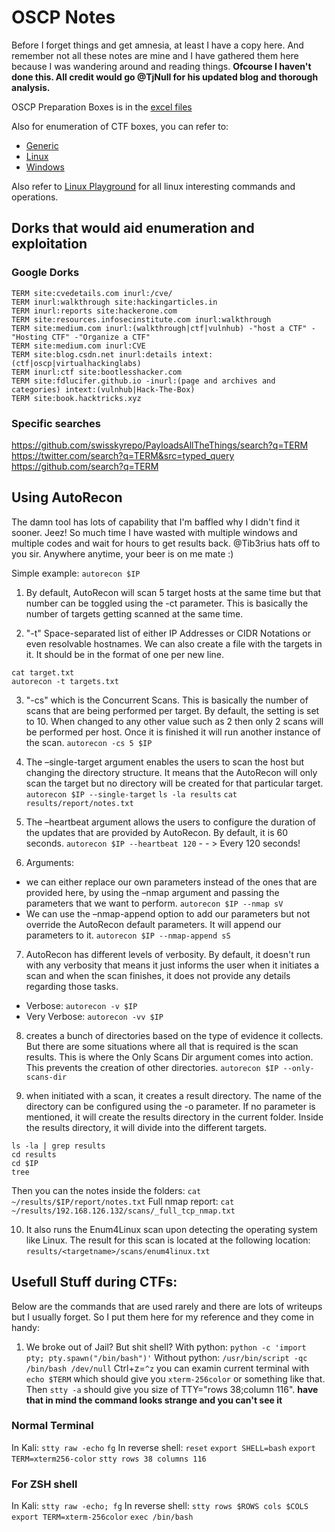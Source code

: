 # OSCP Notes

Before I forget things and get amnesia, at least I have a copy here. And remember not all these notes are mine and I have gathered them here because I was wandering around and reading things. **Ofcourse I haven't done this. All credit would go @TjNull for his updated blog and thorough analysis.**

OSCP Preparation Boxes is in the [excel files](/Offensive%20Course%20Path/NetSecFocus%20Trophy%20Room.xlsx)

Also for enumeration of CTF boxes, you can refer to:

- [Generic](/Offensive%20Course%20Path/enumeration.md)
- [Linux](/Offensive%20Course%20Path/enumeration-linux.md)
- [Windows](/Offensive%20Course%20Path/enumeration-windows.md)

Also refer to [Linux Playground](/Offensive%20Course%20Path/linux-playground.md) for all linux interesting commands and operations.

## Dorks that would aid enumeration and exploitation

### Google Dorks

```
TERM site:cvedetails.com inurl:/cve/
TERM inurl:walkthrough site:hackingarticles.in
TERM inurl:reports site:hackerone.com
TERM site:resources.infosecinstitute.com inurl:walkthrough
TERM site:medium.com inurl:(walkthrough|ctf|vulnhub) -"host a CTF" -"Hosting CTF" -"Organize a CTF"
TERM site:medium.com inurl:CVE
TERM site:blog.csdn.net inurl:details intext:(ctf|oscp|virtualhackinglabs)
TERM inurl:ctf site:bootlesshacker.com
TERM site:fdlucifer.github.io -inurl:(page and archives and categories) intext:(vulnhub|Hack-The-Box)
TERM site:book.hacktricks.xyz
```

### Specific searches

<https://github.com/swisskyrepo/PayloadsAllTheThings/search?q=TERM><br>
<https://twitter.com/search?q=TERM&src=typed_query><br>
<https://github.com/search?q=TERM><br>

## Using AutoRecon

The damn tool has lots of capability that I'm baffled why I didn't find it sooner. Jeez! So much time I have wasted with multiple windows and multiple codes and wait for hours to get results back. @Tib3rius hats off to you sir. Anywhere anytime, your beer is on me mate :)

Simple example: `autorecon $IP`

1. By default, AutoRecon will scan 5 target hosts at the same time but that number can be toggled using the -ct parameter. This is basically the number of targets getting scanned at the same time.

2. "-t" Space-separated list of either IP Addresses or CIDR Notations or even resolvable hostnames. We can also create a file with the targets in it. It should be in the format of one per new line.

  ```
  cat target.txt
  autorecon -t targets.txt
  ```

3. "-cs" which is the Concurrent Scans. This is basically the number of scans that are being performed per target. By default, the setting is set to 10\. When changed to any other value such as 2 then only 2 scans will be performed per host. Once it is finished it will run another instance of the scan. `autorecon -cs 5 $IP`

4. The –single-target argument enables the users to scan the host but changing the directory structure. It means that the AutoRecon will only scan the target but no directory will be created for that particular target. `autorecon $IP --single-target` `ls -la results` `cat results/report/notes.txt`

5. The –heartbeat argument allows the users to configure the duration of the updates that are provided by AutoRecon. By default, it is 60 seconds. `autorecon $IP --heartbeat 120` - - > Every 120 seconds!

6. Arguments:

  - we can either replace our own parameters instead of the ones that are provided here, by using the –nmap argument and passing the parameters that we want to perform. `autorecon $IP --nmap sV`
  - We can use the –nmap-append option to add our parameters but not override the AutoRecon default parameters. It will append our parameters to it. `autorecon $IP --nmap-append sS`

7. AutoRecon has different levels of verbosity. By default, it doesn't run with any verbosity that means it just informs the user when it initiates a scan and when the scan finishes, it does not provide any details regarding those tasks.

  - Verbose: `autorecon -v $IP`
  - Very Verbose: `autorecon -vv $IP`

8. creates a bunch of directories based on the type of evidence it collects. But there are some situations where all that is required is the scan results. This is where the Only Scans Dir argument comes into action. This prevents the creation of other directories. `autorecon $IP --only-scans-dir`

9. when initiated with a scan, it creates a result directory. The name of the directory can be configured using the -o parameter. If no parameter is mentioned, it will create the results directory in the current folder. Inside the results directory, it will divide into the different targets.

  ```
  ls -la | grep results
  cd results
  cd $IP
  tree
  ```

  Then you can the notes inside the folders: `cat ~/results/$IP/report/notes.txt` Full nmap report: `cat ~/results/192.168.126.132/scans/_full_tcp_nmap.txt`

10. It also runs the Enum4Linux scan upon detecting the operating system like Linux. The result for this scan is located at the following location: `results/<targetname>/scans/enum4linux.txt`

## Usefull Stuff during CTFs:

Below are the commands that are used rarely and there are lots of writeups but I usually forget. So I put them here for my reference and they come in handy:

1. We broke out of Jail? But shit shell? With python: `python -c 'import pty; pty.spawn("/bin/bash")'` Without python: `/usr/bin/script -qc /bin/bash /dev/null` Ctrl+z=`^z` you can examin current terminal with `echo $TERM` which should give you `xterm-256color` or something like that. Then `stty -a` should give you size of TTY="rows 38;column 116". **have that in mind the command looks strange and you can't see it**

  ### Normal Terminal

  In Kali: `stty raw -echo` `fg` In reverse shell: `reset` `export SHELL=bash` `export TERM=xterm256-color` `stty rows 38 columns 116`

### For ZSH shell

In Kali: `stty raw -echo; fg` In reverse shell: `stty rows $ROWS cols $COLS` `export TERM=xterm-256color` `exec /bin/bash`
